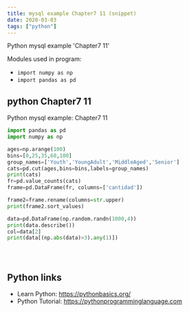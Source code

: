 ```yaml
---
title: mysql example Chapter7 11 (snippet)
date: 2020-03-03
tags: ["python"]
---
```

Python mysql example 'Chapter7 11'


Modules used in program: 
* `import numpy as np`
* `import pandas as pd`

## python Chapter7 11

Python mysql example: Chapter7 11

```python
import pandas as pd
import numpy as np

ages=np.arange(100)
bins=[0,25,35,60,100]
group_names=['Youth','YoungAdult','MiddleAged','Senior']
cats=pd.cut(ages,bins=bins,labels=group_names)
print(cats)
fr=pd.value_counts(cats)
frame=pd.DataFrame(fr, columns=['cantidad'])

frame2=frame.rename(columns=str.upper)
print(frame2.sort_values)

data=pd.DataFrame(np.random.randn(1000,4))
print(data.describe())
col=data[2]
print(data[(np.abs(data)>3).any(1)])





```

## Python links

- Learn Python: https://pythonbasics.org/
- Python Tutorial: https://pythonprogramminglanguage.com
